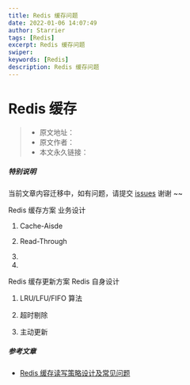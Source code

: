 ```yaml
---
title: Redis 缓存问题
date: 2022-01-06 14:07:49
author: Starrier
tags: [Redis]
excerpt: Redis 缓存问题
swiper:
keywords: [Redis]
description: Redis 缓存问题
---
```


#  Redis 缓存

> * 原文地址：[]()
> * 原文作者：[]()
> * 本文永久链接：[]()

##### **特别说明**

当前文章内容迁移中，如有问题，请提交 [issues](https://github.com/Starrier/starrier.github.io/issues) 谢谢 ~~

Redis 缓存方案  业务设计

1. Cache-Aisde

2. Read-Through
 
3.

4. 


Redis 缓存更新方案  Redis 自身设计

1. LRU/LFU/FIFO 算法

2. 超时剔除

3. 主动更新



##### 参考文章

- [Redis 缓存读写策略设计及常见问题](https://alsritter.icu/posts/56acbef6/)

